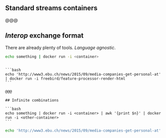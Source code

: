 <!-- .slide: data-state="contrasted" -->

## **Standard streams** containers

@@@

## *Interop* exchange format

There are already plenty of tools. *Language agnostic*.

```bash
echo something | docker run -i <container>
```

~~~~

```bash
echo 'http://www3.ebu.ch/news/2015/09/media-companies-get-personal-at'  | docker run -i freebird/feature-processor-render-html
```

@@@

## Infinite combinations

```bash
echo something | docker run -i <container> | awk '{print $n}' | docker run -i <other-container>
```

~~~~

```bash
echo 'http://www3.ebu.ch/news/2015/09/media-companies-get-personal-at'  | docker run -i freebird/feature-processor-render-html  | jq -r '."http://freebird.prototyping.bbc.co.uk/ns#html"' | docker run -i freebird/feature-processor-item-body | jq -r '."http://schema.org/text"'
```
